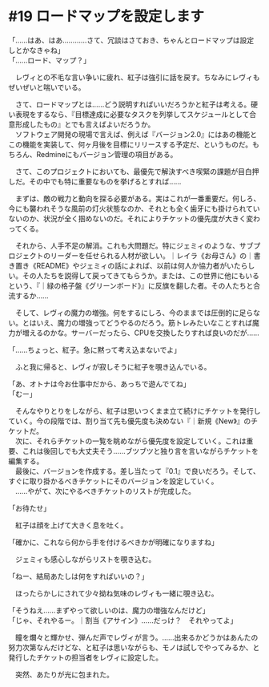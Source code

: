 # #19 ロードマップを設定します
「……はあ、はあ…………さて、冗談はさておき、ちゃんとロードマップは設定しとかなきゃね」  
「……ロード、マップ？」

　レヴィとの不毛な言い争いに疲れ、紅子は強引に話を戻す。ちなみにレヴィもぜいぜいと喘いでいる。

　さて、ロードマップとは……どう説明すればいいだろうかと紅子は考える。硬い表現をするなら、『目標達成に必要なタスクを列挙してスケジュールとして合意形成したもの』とでも言えばよいだろうか。  
　ソフトウェア開発の現場で言えば、例えば『バージョン2.0』にはあの機能とこの機能を実装して、何ヶ月後を目標にリリースする予定だ、というものだ。もちろん、Redmineにもバージョン管理の項目がある。

　さて、このプロジェクトにおいても、最優先で解決すべき喫緊の課題が目白押しだ。その中でも特に重要なものを挙げるとすれば……

　まずは、敵の戦力と動向を探る必要がある。実はこれが一番重要だ。何しろ、今にも襲われそうな風前の灯火状態なのか、それとも全く歯牙にも掛けられていないのか、状況が全く掴めないのだ。それによりチケットの優先度が大きく変わってくる。

　それから、人手不足の解消。これも大問題だ。特にジェミィのような、サブプロジェクトのリーダーを任せられる人材が欲しい。｜レイラ《お母さん》の｜書き置き《README》やジェミィの話によれば、以前は何人か協力者がいたらしい。その人たちを説得して戻ってきてもらうか。または、この世界に他にもいるという、『｜緑の格子盤《グリーンボード》』に反旗を翻した者。その人たちと合流するか……

　そして、レヴィの魔力の増強。何をするにしろ、今のままでは圧倒的に足らない。とはいえ、魔力の増強ってどうやるのだろう。筋トレみたいなことすれば魔力が増えるのかな。サーバーだったら、CPUを交換したりすれば良いのだが……

「……ちょっと、紅子。急に黙って考え込まないでよ」

　ふと我に帰ると、レヴィが寂しそうに紅子を覗き込んでいる。

「あ、オトナは今お仕事中だから、あっちで遊んでてね」  
「むー」

　そんなやりとりをしながら、紅子は思いつくまま立て続けにチケットを発行していく。今の段階では、割り当て先も優先度も決めない『｜新規《New》』のチケットだ。  
　次に、それらチケットの一覧を眺めながら優先度を設定していく。これは重要、これは後回しでも大丈夫そう……ブツブツと独り言を言いながらチケットを編集する。  
　最後に、バージョンを作成する。差し当たって『0.1』で良いだろう。そして、すぐに取り掛かるべきチケットにそのバージョンを設定していく。  
　……やがて、次にやるべきチケットのリストが完成した。

「お待たせ」

　紅子は顔を上げて大きく息を吐く。

「確かに、これなら何から手を付けるべきかが明確になりますね」

　ジェミィも感心しながらリストを覗き込む。

「ねー、結局あたしは何をすればいいの？」

　ほったらかしにされて少々拗ね気味のレヴィも一緒に覗き込む。

「そうねえ……まずやって欲しいのは、魔力の増強なんだけど」  
「じゃ、それやるー。｜割当《アサイン》……だっけ？　それやってよ」

　瞳を爛々と輝かせ、弾んだ声でレヴィが言う。……出来るかどうかはあんたの努力次第なんだけどな、と紅子は思いながらも、モノは試しでやってみるか、と発行したチケットの担当者をレヴィに設定した。

　突然、あたりが光に包まれた。
